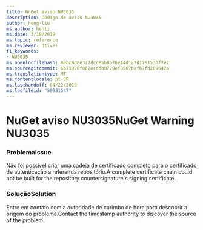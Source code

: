 ```yaml
---
title: NuGet aviso NU3035
description: Código de aviso NU3035
author: heng-liu
ms.author: henli
ms.date: 3/18/2019
ms.topic: reference
ms.reviewer: dtivel
f1_keywords:
- NU3035
ms.openlocfilehash: 8ebc8d8e377dcc85b8b76ef4d127d1781530f7e7
ms.sourcegitcommit: 6b71926f062ecddb8729ef8567baf67fd269642a
ms.translationtype: MT
ms.contentlocale: pt-BR
ms.lasthandoff: 04/22/2019
ms.locfileid: "59931547"
---
```

# <a name="nuget-warning-nu3035"></a><span data-ttu-id="8a4b9-103">NuGet aviso NU3035</span><span class="sxs-lookup"><span data-stu-id="8a4b9-103">NuGet Warning NU3035</span></span>

### <a name="issue"></a><span data-ttu-id="8a4b9-104">Problema</span><span class="sxs-lookup"><span data-stu-id="8a4b9-104">Issue</span></span>

<span data-ttu-id="8a4b9-105">Não foi possível criar uma cadeia de certificado completo para o certificado de autenticação a referenda repositório.</span><span class="sxs-lookup"><span data-stu-id="8a4b9-105">A complete certificate chain could not be built for the repository countersignature's signing certificate.</span></span>


### <a name="solution"></a><span data-ttu-id="8a4b9-106">Solução</span><span class="sxs-lookup"><span data-stu-id="8a4b9-106">Solution</span></span>

<span data-ttu-id="8a4b9-107">Entre em contato com a autoridade de carimbo de hora para descobrir a origem do problema.</span><span class="sxs-lookup"><span data-stu-id="8a4b9-107">Contact the timestamp authority to discover the source of the problem.</span></span>